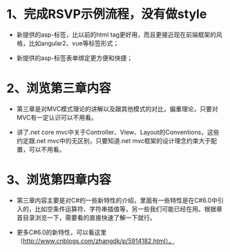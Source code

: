 # 1、完成RSVP示例流程，没有做style

* 新提供的asp-标签，比以前的html tag更好用，而且更接近现在前端框架的风格，比如angular2、vue等标签形式；

* 新提供的asp-标签表单绑定更方便和快捷；

# 2、浏览第三章内容

* 第三章是对MVC模式理论的讲解以及跟其他模式的对比，偏重理论，只要对MVC有一定认识可以不用看。

* 讲了.net core mvc中关于Controller、View、Layout的Conventions，这些约定跟.net mvc中的无区别，只要知道.net mvc框架的设计理念约束大于配置，可以不用看。

# 3、浏览第四章内容

* 第三章内容主要是对C\#的一些新特性的介绍，里面有一些特性是在C\#6.0中引入的，比如空条件运算符、字符串插值等，另一些我们可能已经在用。根据章首目录浏览一下，需要看的直接快速了解一下就行。

* 更多C\#6.0的新特性，可以看这里（http://www.cnblogs.com/zhangdk/p/5914182.html）。



